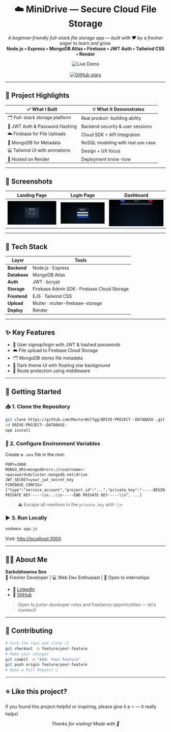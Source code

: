 <h1 align="center">☁️ MiniDrive — Secure Cloud File Storage</h1>

<p align="center">
  <em>A beginner‑friendly full-stack file storage app — built with ❤️ by a fresher eager to learn and grow.</em><br>
  <strong>Node.js • Express • MongoDB Atlas • Firebase • JWT Auth • Tailwind CSS • Render</strong>
</p>

<p align="center">
  <!-- Stylish Live Demo Button -->
  <a href="https://mini-drive-5hwj.onrender.com" target="_blank" style="text-decoration: none;">
    <img src="https://img.shields.io/badge/Open%20in%20Browser-Click%20Here-blueviolet?style=for-the-badge&logo=render&logoColor=white" alt="Live Demo"
         style="transition: transform 0.3s ease-in-out;" onmouseover="this.style.transform='scale(1.05)'" onmouseout="this.style.transform='scale(1)'"/>
  </a>
  <br><br>
  <a href="https://github.com/MasterWolfgg/DRIVE-PROJECT--DATABASE-">
    <img src="https://img.shields.io/github/stars/MasterWolfgg/DRIVE-PROJECT--DATABASE-?style=social" alt="GitHub stars"/>
  </a>
</p>

---

## 🌟 Project Highlights

| ✅ What I Built                   | 💡 What It Demonstrates              |
|----------------------------------|-------------------------------------|
| 🗂️ Full-stack storage platform   | Real product-building ability       |
| 🔐 JWT Auth & Password Hashing   | Backend security & user sessions    |
| ☁️ Firebase for File Uploads     | Cloud SDK + API Integration         |
| 📁 MongoDB for Metadata          | NoSQL modeling with real use case   |
| 💻 Tailwind UI with animations   | Design + UX focus                   |
| 🚀 Hosted on Render              | Deployment know-how                 |

---

## 📸 Screenshots

| Landing Page | Login Page | Dashboard |
|--------------|------------|-----------|
| ![Landing Page](assets/landing-page.png) | ![Login](assets/login-page.png) | ![Dashboard](assets/dashboard-view.png) |

---

## 🧰 Tech Stack

| Layer        | Tools                                             |
|--------------|---------------------------------------------------|
| **Backend**  | Node.js · Express                                 |
| **Database** | MongoDB Atlas                                     |
| **Auth**     | JWT · bcrypt                                      |
| **Storage**  | Firebase Admin SDK · Firebase Cloud Storage       |
| **Frontend** | EJS · Tailwind CSS                                |
| **Upload**   | Multer · multer-firebase-storage                  |
| **Deploy**   | Render                                            |

---

## ✨ Key Features

- 🔐 User signup/login with JWT & hashed passwords
- ☁️ File upload to Firebase Cloud Storage
- 🗂️ MongoDB stores file metadata
- 🌌 Dark theme UI with floating star background
- 🧰 Route protection using middleware

---

## 🚀 Getting Started

### 📥 1. Clone the Repository

```bash
git clone https://github.com/MasterWolfgg/DRIVE-PROJECT--DATABASE-.git
cd DRIVE-PROJECT--DATABASE-
npm install
```

### 🔐 2. Configure Environment Variables

Create a `.env` file in the root:

```env
PORT=3000
MONGO_URI=mongodb+srv://<username>:<password>@cluster.mongodb.net/drive
JWT_SECRET=your_jwt_secret_key
FIREBASE_CONFIG={"type":"service_account","project_id":"...","private_key":"-----BEGIN PRIVATE KEY-----\\n...\\n-----END PRIVATE KEY-----\\n", ...}
```

> ⚠️ Escape all newlines in the `private_key` with `\\n`

### ▶️ 3. Run Locally

```bash
nodemon app.js
```

Visit: [http://localhost:3000](http://localhost:3000)

---

## 🙋‍♂️ About Me

**Sarbobhowma Sen**  
🌱 Fresher Developer | 💻 Web Dev Enthusiast | 🚀 Open to internships

- 🔗 [LinkedIn](https://www.linkedin.com/in/sarbobhowma-sen)
- 🐙 [GitHub](https://github.com/MasterWolfgg)

> Open to junior developer roles and freelance opportunities — let’s connect!

---

## 🤝 Contributing

```bash
# Fork the repo and clone it
git checkout -b feature/your-feature
# Make your changes
git commit -m "Add: Your Feature"
git push origin feature/your-feature
# Open a Pull Request 🚀
```

---

## ⭐ Like this project?

If you found this project helpful or inspiring, please give it a ⭐ — it really helps!

<p align="center"><em>Thanks for visiting! Made with 💖</em></p>
